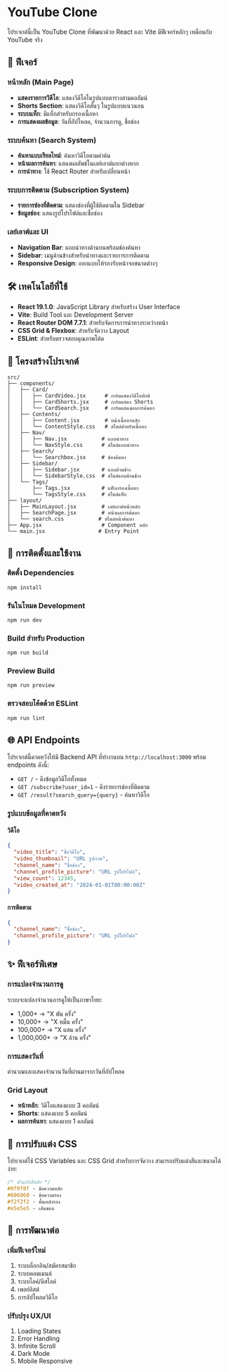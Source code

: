 # YouTube Clone

โปรเจกต์นี้เป็น YouTube Clone ที่พัฒนาด้วย React และ Vite มีฟีเจอร์หลักๆ เหมือนกับ YouTube จริง

## 🚀 ฟีเจอร์

### หน้าหลัก (Main Page)
- **แสดงรายการวิดีโอ**: แสดงวิดีโอในรูปแบบตารางสามคอลัมน์
- **Shorts Section**: แสดงวิดีโอสั้นๆ ในรูปแบบแนวนอน
- **ระบบแท็ก**: มีแท็กสำหรับกรองเนื้อหา
- **การแสดงผลข้อมูล**: วันที่อัปโหลด, จำนวนการดู, ชื่อช่อง

### ระบบค้นหา (Search System)
- **ค้นหาแบบเรียลไทม์**: ค้นหาวิดีโอตามคำค้น
- **หน้าผลการค้นหา**: แสดงผลลัพธ์ในเลย์เอาต์แยกต่างหาก
- **การนำทาง**: ใช้ React Router สำหรับเปลี่ยนหน้า

### ระบบการติดตาม (Subscription System)
- **รายการช่องที่ติดตาม**: แสดงช่องที่ผู้ใช้ติดตามใน Sidebar
- **ข้อมูลช่อง**: แสดงรูปโปรไฟล์และชื่อช่อง

### เลย์เอาต์และ UI
- **Navigation Bar**: แถบนำทางด้านบนพร้อมช่องค้นหา
- **Sidebar**: เมนูด้านข้างสำหรับนำทางและรายการการติดตาม
- **Responsive Design**: ออกแบบให้รองรับหน้าจอขนาดต่างๆ

## 🛠️ เทคโนโลยีที่ใช้

- **React 19.1.0**: JavaScript Library สำหรับสร้าง User Interface
- **Vite**: Build Tool และ Development Server
- **React Router DOM 7.7.1**: สำหรับจัดการการนำทางระหว่างหน้า
- **CSS Grid & Flexbox**: สำหรับจัดวาง Layout
- **ESLint**: สำหรับตรวจสอบคุณภาพโค้ด

## 📁 โครงสร้างโปรเจกต์

```
src/
├── components/
│   ├── Card/
│   │   ├── CardVideo.jsx      # การ์ดแสดงวิดีโอปกติ
│   │   ├── CardShorts.jsx     # การ์ดแสดง Shorts
│   │   └── CardSearch.jsx     # การ์ดแสดงผลการค้นหา
│   ├── Contents/
│   │   ├── Content.jsx        # หน้าเนื้อหาหลัก
│   │   └── ContentStyle.css   # สไตล์สำหรับเนื้อหา
│   ├── Nav/
│   │   ├── Nav.jsx           # แถบนำทาง
│   │   └── NavStyle.css      # สไตล์แถบนำทาง
│   ├── Search/
│   │   └── Searchbox.jsx     # ช่องค้นหา
│   ├── Sidebar/
│   │   ├── Sidebar.jsx       # แถบด้านข้าง
│   │   └── SidebarStyle.css  # สไตล์แถบด้านข้าง
│   └── Tags/
│       ├── Tags.jsx          # แท็กกรองเนื้อหา
│       └── TagsStyle.css     # สไตล์แท็ก
├── layout/
│   ├── MainLayout.jsx        # เลย์เอาต์หน้าหลัก
│   ├── SearchPage.jsx        # หน้าผลการค้นหา
│   └── search.css           # สไตล์หน้าค้นหา
├── App.jsx                   # Component หลัก
└── main.jsx                 # Entry Point
```

## 🔧 การติดตั้งและใช้งาน

### ติดตั้ง Dependencies
```bash
npm install
```

### รันในโหมด Development
```bash
npm run dev
```

### Build สำหรับ Production
```bash
npm run build
```

### Preview Build
```bash
npm run preview
```

### ตรวจสอบโค้ดด้วย ESLint
```bash
npm run lint
```

## 🌐 API Endpoints

โปรเจกต์นี้คาดหวังให้มี Backend API ที่ทำงานบน `http://localhost:3000` พร้อม endpoints ดังนี้:

- `GET /` - ดึงข้อมูลวิดีโอทั้งหมด
- `GET /subscribe?user_id=1` - ดึงรายการช่องที่ติดตาม
- `GET /result?search_query={query}` - ค้นหาวิดีโอ

### รูปแบบข้อมูลที่คาดหวัง

#### วิดีโอ
```json
{
  "video_title": "ชื่อวิดีโอ",
  "video_thumbnail": "URL รูปภาพ",
  "channel_name": "ชื่อช่อง",
  "channel_profile_picture": "URL รูปโปรไฟล์",
  "view_count": 12345,
  "video_created_at": "2024-01-01T00:00:00Z"
}
```

#### การติดตาม
```json
{
  "channel_name": "ชื่อช่อง",
  "channel_profile_picture": "URL รูปโปรไฟล์"
}
```

## ✨ ฟีเจอร์พิเศษ

### การแปลงจำนวนการดู
ระบบจะแปลงจำนวนการดูให้เป็นภาษาไทย:
- 1,000+ → "X พัน ครั้ง"
- 10,000+ → "X หมื่น ครั้ง"
- 100,000+ → "X แสน ครั้ง"
- 1,000,000+ → "X ล้าน ครั้ง"

### การแสดงวันที่
คำนวณและแสดงจำนวนวันที่ผ่านมาจากวันที่อัปโหลด

### Grid Layout
- **หน้าหลัก**: วิดีโอแสดงแบบ 3 คอลัมน์
- **Shorts**: แสดงแบบ 5 คอลัมน์
- **ผลการค้นหา**: แสดงแบบ 1 คอลัมน์

## 🎨 การปรับแต่ง CSS

โปรเจกต์ใช้ CSS Variables และ CSS Grid สำหรับการจัดวาง สามารถปรับแต่งสีและขนาดได้ง่าย:

```css
/* ตัวแปรสีหลัก */
#0f0f0f - ข้อความหลัก
#606060 - ข้อความรอง
#f2f2f2 - พื้นหลังรอง
#e5e5e5 - เส้นขอบ
```

## 📝 การพัฒนาต่อ

### เพิ่มฟีเจอร์ใหม่
1. ระบบล็อกอิน/สมัครสมาชิก
2. ระบบคอมเมนต์
3. ระบบไลค์/ดิสไลค์
4. เพลย์ลิสต์
5. การอัปโหลดวิดีโอ

### ปรับปรุง UX/UI
1. Loading States
2. Error Handling
3. Infinite Scroll
4. Dark Mode
5. Mobile Responsive


